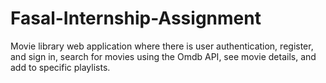 # Fasal-Internship-Assignment
Movie library web application where there is user authentication, register, and sign in, search for movies using the Omdb API, see movie details, and add to specific playlists.
